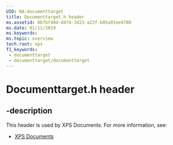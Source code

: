 ```yaml
---
UID: NA:documenttarget
title: Documenttarget.h header
ms.assetid: 0b7bf40d-d4f4-3d23-a23f-b05a91ee4700
ms.date: 01/11/2019
ms.keywords: 
ms.topic: overview
tech.root: xps
f1_keywords:
 - documenttarget
 - documenttarget/documenttarget
---
```


# Documenttarget.h header


## -description

This header is used by XPS Documents. For more information, see:

- [XPS Documents](../_xps/index.md)

